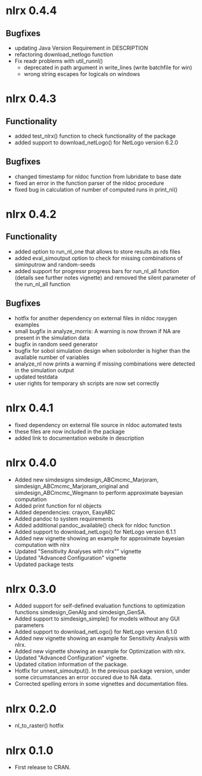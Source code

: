 # nlrx 0.4.4

## Bugfixes

* updating Java Version Requirement in DESCRIPTION
* refactoring download_netlogo function
* Fix readr problems with util_runnl()
  * deprecated in path argument in write_lines (write batchfile for win)
  * wrong string escapes for logicals on windows


# nlrx 0.4.3

## Functionality

* added test_nlrx() function to check functionality of the package
* added support to download_netLogo() for NetLogo version 6.2.0

## Bugfixes

* changed timestamp for nldoc function from lubridate to base date
* fixed an error in the function parser of the nldoc procedure
* fixed bug in calculation of number of computed runs in print_nl()


# nlrx 0.4.2

## Functionality

* added option to run_nl_one that allows to store results as rds files
* added eval_simoutput option to check for missing combinations of siminputrow and random-seeds
* added support for progressr progress bars for run_nl_all function (details see further notes vignette) and removed the silent parameter of the run_nl_all function

## Bugfixes
* hotfix for another dependency on external files in nldoc roxygen examples
* small bugfix in analyze_morris: A warning is now thrown if NA are present in the simulation data
* bugfix in random seed generator
* bugfix for sobol simulation design when sobolorder is higher than the available number of variables
* analyze_nl now prints a warning if missing combinations were detected in the simulation output
* updated testdata
* user rights for temporary sh scripts are now set correctly

# nlrx 0.4.1
* fixed dependency on external file source in nldoc automated tests
* these files are now included in the package
* added link to documentation website in description

# nlrx 0.4.0

* Added new simdesigns simdesign_ABCmcmc_Marjoram, simdesign_ABCmcmc_Marjoram_original and simdesign_ABCmcmc_Wegmann to perform approximate bayesian computation
* Added print function for nl objects
* Added dependencies: crayon, EasyABC
* Added pandoc to system requirements
* Added additional pandoc_available() check for nldoc function
* Added support to download_netLogo() for NetLogo version 6.1.1
* Added new vignette showing an example for approximate bayesian computation with nlrx
* Updated "Sensitivity Analyses with nlrx"" vignette
* Updated "Advanced Configuration" vignette
* Updated package tests


# nlrx 0.3.0

* Added support for self-defined evaluation functions to optimization functions simdesign_GenAlg and simdesign_GenSA.
* Added support to simdesign_simple() for models without any GUI parameters
* Added support to download_netLogo() for NetLogo version 6.1.0
* Added new vignette showing an example for Sensitivity Analysis with nlrx.
* Added new vignette showing an example for Optimization with nlrx.
* Updated "Advanced Configuration" vignette.
* Updated citation information of the package.
* Hotfix for unnest_simoutput(). In the previous package version, under some circumstances an error occured due to NA data.
* Corrected spelling errors in some vignettes and documentation files.

# nlrx 0.2.0

* nl_to_raster() hotfix

# nlrx 0.1.0

* First release to CRAN.
